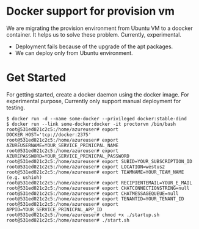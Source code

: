 # Docker support for provision vm

We are migrating the provision environment from Ubuntu VM to a doocker container.
It helps us to solve these problem. Currently, experimental.

* Deployment fails because of the upgrade of the apt packages. 
* We can deploy only from Ubuntu environment. 

# Get Started

For getting started, create a docker daemon using the docker image. For experimental purpose, 
Currently only support manual deployment for testing.

```
$ docker run -d --name some-docker --privileged docker:stable-dind
$ docker run --link some-docker:docker -it proctorvm /bin/bash
root@531ed021c2c5:/home/azureuser# export DOCKER_HOST='tcp://docker:2375'
root@531ed021c2c5:/home/azureuser# export AZUREUSERNAME=YOUR_SERVICE_PRINICPAL_NAME
root@531ed021c2c5:/home/azureuser# export AZUREPASSWORD=YOUR_SERVICE_PRINICPAL_PASSWORD
root@531ed021c2c5:/home/azureuser# export SUBID=YOUR_SUBSCRIPTION_ID
root@531ed021c2c5:/home/azureuser# export LOCATION=westus2
root@531ed021c2c5:/home/azureuser# export TEAMNAME=YOUR_TEAM_NAME (e.g. ushioh)
root@531ed021c2c5:/home/azureuser# export RECIPIENTEMAIL=YOUR_E_MAIL
root@531ed021c2c5:/home/azureuser# export CHATCONNECTIONSTRING=null 
root@531ed021c2c5:/home/azureuser# export CHATMESSAGEQUEUE=null
root@531ed021c2c5:/home/azureuser# export TENANTID=YOUR_TENANT_ID
root@531ed021c2c5:/home/azureuser# export APPID=YOUR_SERVICE_PRINICPAL_APP_ID
root@531ed021c2c5:/home/azureuser# chmod +x ./startup.sh
root@531ed021c2c5:/home/azureuser# ./start.sh
```
